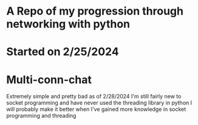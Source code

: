 # A Repo of my progression through networking with python


# Started on 2/25/2024


# Multi-conn-chat
Extremely simple and pretty bad as of 2/28/2024
I'm still fairly new to socket programming and have never used the threading library in python
I will probably make it better when I've gained more knowledge in socket programming and threading
